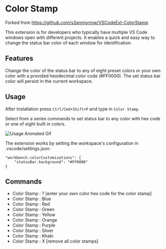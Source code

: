 # Color Stamp

Forked from https://github.com/s3anmorrow/VSCodeExt-ColorStamp


This extension is for developers who typically have multiple VS Code windows open with different projects. It enables a quick and easy way to change the status bar color of each window for identification.

## Features

Change the color of the status bar to any of eight preset colors or your own color with a provided hexidecimal color code (#FF0000). The set status bar color will persist in the current workspace.


## Usage

After Installation press `Ctrl/Cmd+Shift+P` and type in `Color Stamp`. 

Select from a series commands to set status bar to any color with hex code or one of eight built in colors.

![Usage Animated Gif](https://github.com/s3anmorrow/VSCodeExt-ColorStamp/blob/master/images/screen.gif?raw=true)

The extension works by setting the workspace's configuration in .vscode/settings.json:

```
"workbench.colorCustomizations": {
    "statusBar.background": "#FF0000"
}
```

## Commands

* Color Stamp : ? [enter your own color hex code for the color stamp]
* Color Stamp : Blue
* Color Stamp : Red
* Color Stamp : Green
* Color Stamp : Yellow
* Color Stamp : Orange
* Color Stamp : Purple
* Color Stamp : Silver
* Color Stamp : Khaki
* Color Stamp : X [remove all color stamps]